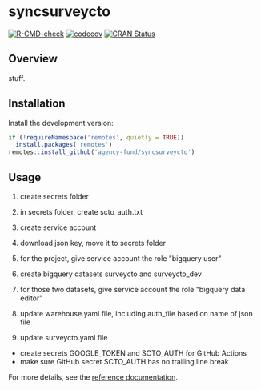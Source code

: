 # syncsurveycto

[![R-CMD-check](https://github.com/agency-fund/syncsurveycto/workflows/R-CMD-check/badge.svg)](https://github.com/agency-fund/syncsurveycto/actions)
[![codecov](https://codecov.io/gh/agency-fund/syncsurveycto/branch/main/graph/badge.svg)](https://codecov.io/gh/agency-fund/syncsurveycto)
[![CRAN Status](https://www.r-pkg.org/badges/version/syncsurveycto)](https://cran.r-project.org/package=syncsurveycto)

## Overview

stuff.

## Installation

Install the development version:

```r
if (!requireNamespace('remotes', quietly = TRUE))
  install.packages('remotes')
remotes::install_github('agency-fund/syncsurveycto')
```

## Usage

1. create secrets folder
1. in secrets folder, create scto_auth.txt
1. create service account
1. download json key, move it to secrets folder
1. for the project, give service account the role "bigquery user"
1. create bigquery datasets surveycto and surveycto_dev
1. for those two datasets, give service account the role "bigquery data editor"

1. update warehouse.yaml file, including auth_file based on name of json file
1. update surveycto.yaml file

- create secrets GOOGLE_TOKEN and SCTO_AUTH for GitHub Actions
- make sure GitHub secret SCTO_AUTH has no trailing line break


For more details, see the [reference documentation](https://agency-fund.github.io/syncsurveycto/reference/index.html).
